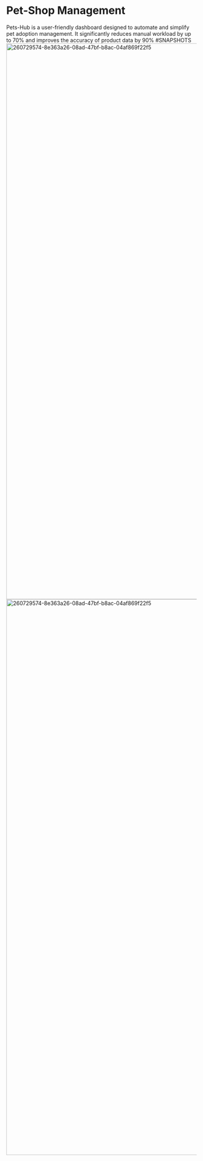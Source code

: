 # Pet-Shop Management
Pets-Hub is a user-friendly dashboard designed to automate and simplify pet adoption management. It significantly reduces manual workload by up to 70% and improves the accuracy of product data by 90%
#SNAPSHOTS
<img width="1470" alt="260729574-8e363a26-08ad-47bf-b8ac-04af869f22f5" src="https://github.com/NidhiDN/pet-shop/assets/97749984/5a2a4051-a85c-41a0-a64c-fb5ae4c01ce5">
<img width="1470" alt="260729574-8e363a26-08ad-47bf-b8ac-04af869f22f5" src="https://github.com/NidhiDN/pet-shop/assets/97749984/5a2a4051-a85c-41a0-a64c-fb5ae4c01ce5">
